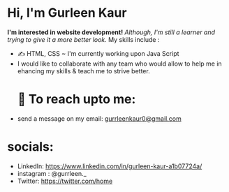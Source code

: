 # Hi, I'm Gurleen Kaur
**I'm interested in website development!**
*Although, I'm still a learner and trying to give it a more better look.*
My skills include :
- ✍️ HTML, CSS
~ I'm currently working upon Java Script
- I would like to collaborate with any team who would allow to help me in ehancing my skills & teach me to strive better.
  # 🔗 To reach upto me:
- send a message on my email: gurrleenkaur0@gmail.com
 # socials: 
- LinkedIn: https://www.linkedin.com/in/gurleen-kaur-a1b07724a/
- instagram : @gurrleen._
- Twitter: https://twitter.com/home
<!---
gurleen2003/gurleen2003 is a ✨ special ✨ repository because its `README.md` (this file) appears on your GitHub profile.
You can click the Preview link to take a look at your changes.
--->

